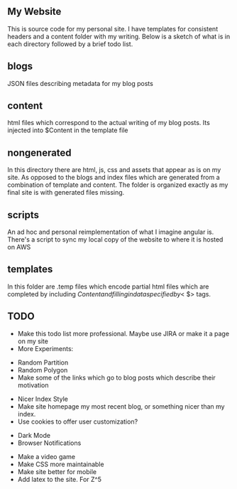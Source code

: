 My Website
----------

This is source code for my personal site. I have templates for consistent headers and a content folder with my writing. Below is a sketch of what is in each directory followed by a brief todo list.

blogs
-----
JSON files describing metadata for my blog posts

content
-------
html files which correspond to the actual writing of my blog posts. Its injected into $Content in the template file

nongenerated
------------
In this directory there are html, js, css and assets that appear as is on my site. As opposed to the blogs and index files which are generated from a combination of template and content. The folder is organized exactly as my final site is with generated files missing.

scripts
-------
An ad hoc and personal reimplementation of what I imagine angular is. There's a script to sync my local copy of the website to where it is hosted on AWS

templates
---------
In this folder are .temp files which encode partial html files which are completed by including $Content and filling in data specified by <$ $> tags.

TODO
----
* Make this todo list more professional. Maybe use JIRA or make it a page on my site
* More Experiments:
- Random Partition
- Random Polygon
- Make some of the links which go to blog posts which describe their motivation
* Nicer Index Style
* Make site homepage my most recent blog, or something nicer than my index.
* Use cookies to offer user customization?
- Dark Mode
- Browser Notifications
* Make a video game
* Make CSS more maintainable 
* Make site better for mobile
* Add latex to the site. For Z^5
